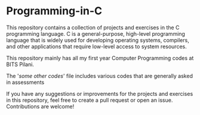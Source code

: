 # Programming-in-C

This repository contains a collection of projects and exercises in the C programming language. C is a general-purpose, high-level programming language that is widely used for developing operating systems, compilers, and other applications that require low-level access to system resources.

This repository mainly has all my first year Computer Programming codes at BITS Pilani.

The '*some other codes*' file includes various codes that are generally asked in assessments

If you have any suggestions or improvements for the projects and exercises in this repository, feel free to create a pull request or open an issue. Contributions are welcome!
